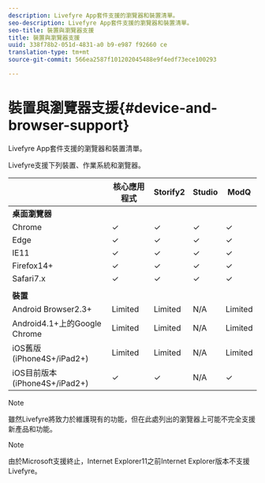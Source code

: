 ```yaml
---
description: Livefyre App套件支援的瀏覽器和裝置清單。
seo-description: Livefyre App套件支援的瀏覽器和裝置清單。
seo-title: 裝置與瀏覽器支援
title: 裝置與瀏覽器支援
uuid: 338f78b2-051d-4831-a0 b9-e987 f92660 ce
translation-type: tm+mt
source-git-commit: 566ea2587f101202045488e9f4edf73ece100293

---
```



# 裝置與瀏覽器支援{#device-and-browser-support}

Livefyre App套件支援的瀏覽器和裝置清單。

Livefyre支援下列裝置、作業系統和瀏覽器。

|  | 核心應用程式 | Storify2 | Studio | ModQ |
|---|---|---|---|---|
| **桌面瀏覽器** |  |  |  |  |
| Chrome | ✓ | ✓ | ✓ | ✓ |
| Edge | ✓ | ✓ | ✓ | ✓ |
| IE11 | ✓ | ✓ | ✓ | ✓ |
| Firefox14+ | ✓ | ✓ | ✓ | ✓ |
| Safari7.x | ✓ | ✓ | ✓ | ✓ |
|  |  |  |  |  |
| **裝置** |  |  |  |  |
| Android Browser2.3+ | Limited | Limited | N/A | Limited |
| Android4.1+上的Google Chrome | Limited | Limited | N/A | Limited |
| iOS舊版(iPhone4S+/iPad2+) | Limited | Limited | N/A | Limited |
| iOS目前版本(iPhone4S+/iPad2+) | ✓ | ✓ | N/A | ✓ |

>[!NOTE]
>
>雖然Livefyre將致力於維護現有的功能，但在此處列出的瀏覽器上可能不完全支援新產品和功能。

>[!NOTE]
>
>由於Microsoft支援終止，Internet Explorer11之前Internet Explorer版本不支援Livefyre。

